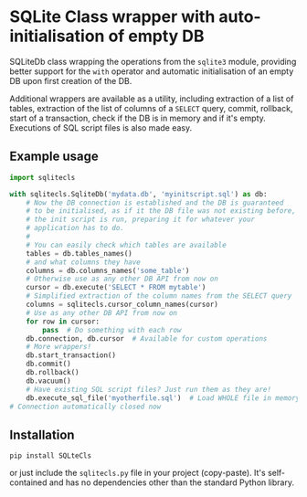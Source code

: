 SQLite Class wrapper with auto-initialisation of empty DB
===============================================================================

SQLiteDb class wrapping the operations from the `sqlite3` module,
providing better support for the `with` operator and automatic
initialisation of an empty DB upon first creation of the DB.

Additional wrappers are available as a utility, including
extraction of a list of tables, extraction of the list of columns
of a `SELECT` query, commit, rollback, start of a transaction,
check if the DB is in memory and if it's empty. Executions of SQL script
files is also made easy.


Example usage
----------------------------------------

```python
import sqlitecls

with sqlitecls.SqliteDb('mydata.db', 'myinitscript.sql') as db:
    # Now the DB connection is established and the DB is guaranteed
    # to be initialised, as if it the DB file was not existing before,
    # the init script is run, preparing it for whatever your
    # application has to do.
    #
    # You can easily check which tables are available
    tables = db.tables_names()
    # and what columns they have
    columns = db.columns_names('some_table')
    # Otherwise use as any other DB API from now on
    cursor = db.execute('SELECT * FROM mytable')
    # Simplified extraction of the column names from the SELECT query
    columns = sqlitecls.cursor_column_names(cursor)
    # Use as any other DB API from now on
    for row in cursor:
        pass  # Do something with each row
    db.connection, db.cursor  # Available for custom operations
    # More wrappers!
    db.start_transaction()
    db.commit()
    db.rollback()
    db.vacuum()
    # Have existing SQL script files? Just run them as they are!
    db.execute_sql_file('myotherfile.sql')  # Load WHOLE file in memory
# Connection automatically closed now
```


Installation
----------------------------------------

```
pip install SQLteCls
```

or just include the `sqlitecls.py` file in your project (copy-paste).
It's self-contained and has no dependencies other than the standard
Python library.
